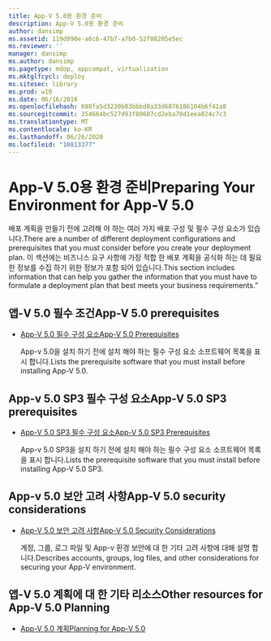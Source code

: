 ```yaml
---
title: App-V 5.0용 환경 준비
description: App-V 5.0용 환경 준비
author: dansimp
ms.assetid: 119d990e-a6c6-47b7-a7b0-52f88205e5ec
ms.reviewer: ''
manager: dansimp
ms.author: dansimp
ms.pagetype: mdop, appcompat, virtualization
ms.mktglfcycl: deploy
ms.sitesec: library
ms.prod: w10
ms.date: 06/16/2016
ms.openlocfilehash: 698fa5d3230b03bbbd8a33d6876186104b6f41a8
ms.sourcegitcommit: 354664bc527d93f80687cd2eba70d1eea024c7c3
ms.translationtype: MT
ms.contentlocale: ko-KR
ms.lasthandoff: 06/26/2020
ms.locfileid: "10813377"
---
```

# <span data-ttu-id="01683-103">App-V 5.0용 환경 준비</span><span class="sxs-lookup"><span data-stu-id="01683-103">Preparing Your Environment for App-V 5.0</span></span>


<span data-ttu-id="01683-104">배포 계획을 만들기 전에 고려해 야 하는 여러 가지 배포 구성 및 필수 구성 요소가 있습니다.</span><span class="sxs-lookup"><span data-stu-id="01683-104">There are a number of different deployment configurations and prerequisites that you must consider before you create your deployment plan.</span></span> <span data-ttu-id="01683-105">이 섹션에는 비즈니스 요구 사항에 가장 적합 한 배포 계획을 공식화 하는 데 필요한 정보를 수집 하기 위한 정보가 포함 되어 있습니다.</span><span class="sxs-lookup"><span data-stu-id="01683-105">This section includes information that can help you gather the information that you must have to formulate a deployment plan that best meets your business requirements.”</span></span>

## <span data-ttu-id="01683-106">앱-V 5.0 필수 조건</span><span class="sxs-lookup"><span data-stu-id="01683-106">App-V 5.0 prerequisites</span></span>


-   [<span data-ttu-id="01683-107">App-V 5.0 필수 구성 요소</span><span class="sxs-lookup"><span data-stu-id="01683-107">App-V 5.0 Prerequisites</span></span>](app-v-50-prerequisites.md)

    <span data-ttu-id="01683-108">App-v 5.0을 설치 하기 전에 설치 해야 하는 필수 구성 요소 소프트웨어 목록을 표시 합니다.</span><span class="sxs-lookup"><span data-stu-id="01683-108">Lists the prerequisite software that you must install before installing App-V 5.0.</span></span>

## <span data-ttu-id="01683-109">App-v 5.0 SP3 필수 구성 요소</span><span class="sxs-lookup"><span data-stu-id="01683-109">App-V 5.0 SP3 prerequisites</span></span>


-   [<span data-ttu-id="01683-110">App-V 5.0 SP3 필수 구성 요소</span><span class="sxs-lookup"><span data-stu-id="01683-110">App-V 5.0 SP3 Prerequisites</span></span>](app-v-50-sp3-prerequisites.md)

    <span data-ttu-id="01683-111">App-v 5.0 SP3을 설치 하기 전에 설치 해야 하는 필수 구성 요소 소프트웨어 목록을 표시 합니다.</span><span class="sxs-lookup"><span data-stu-id="01683-111">Lists the prerequisite software that you must install before installing App-V 5.0 SP3.</span></span>

## <span data-ttu-id="01683-112">App-v 5.0 보안 고려 사항</span><span class="sxs-lookup"><span data-stu-id="01683-112">App-V 5.0 security considerations</span></span>


-   [<span data-ttu-id="01683-113">App-V 5.0 보안 고려 사항</span><span class="sxs-lookup"><span data-stu-id="01683-113">App-V 5.0 Security Considerations</span></span>](app-v-50-security-considerations.md)

    <span data-ttu-id="01683-114">계정, 그룹, 로그 파일 및 App-v 환경 보안에 대 한 기타 고려 사항에 대해 설명 합니다.</span><span class="sxs-lookup"><span data-stu-id="01683-114">Describes accounts, groups, log files, and other considerations for securing your App-V environment.</span></span>






## <a href="" id="other-resources-for-app-v-5-0-planning-"></a><span data-ttu-id="01683-115">앱-V 5.0 계획에 대 한 기타 리소스</span><span class="sxs-lookup"><span data-stu-id="01683-115">Other resources for App-V 5.0 Planning</span></span>


-   [<span data-ttu-id="01683-116">App-V 5.0 계획</span><span class="sxs-lookup"><span data-stu-id="01683-116">Planning for App-V 5.0</span></span>](planning-for-app-v-50-rc.md)

 

 





